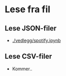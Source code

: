 # Lese fra fil

## Lese JSON-filer

- [./vedlegg/spotify.ipynb](./vedlegg/spotify.ipynb)

## Lese CSV-filer

- Kommer..

